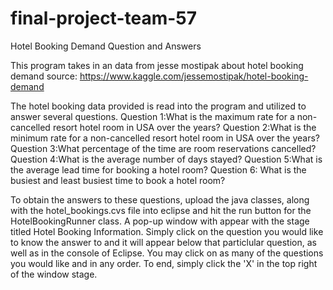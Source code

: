 # final-project-team-57

Hotel Booking Demand Question and Answers

This program takes in an data from jesse mostipak about hotel booking demand 
source: https://www.kaggle.com/jessemostipak/hotel-booking-demand

The hotel booking data provided is read into the program and utilized to answer several questions. 
Question 1:What is the maximum rate for a non-cancelled resort hotel room in USA over the years?
Question 2:What is the minimum rate for a non-cancelled resort hotel room in USA over the years?
Question 3:What percentage of the time are room reservations cancelled?
Question 4:What is the average number of days stayed?
Question 5:What is the average lead time for booking a hotel room?
Question 6: What is the busiest and least busiest time to book a hotel room?

To obtain the answers to these questions, upload the java classes, along with the hotel_bookings.cvs file into eclipse and hit the run
button for the HotelBookingRunner class. A pop-up window with appear with the stage titled Hotel Booking Information. Simply click on the question you would like to know
the answer to and it will appear below that particlular question, as well as in the console of Eclipse. 
You may click on as many of the questions you would like and in any order. 
To end, simply click the 'X' in the top right of the window stage. 


